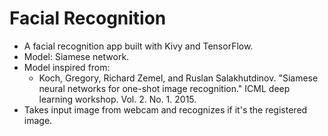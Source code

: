 # Facial Recognition

+ A facial recognition app built with Kivy and TensorFlow.
+ Model: Siamese network.
+ Model inspired from:
  + Koch, Gregory, Richard Zemel, and Ruslan Salakhutdinov. "Siamese neural networks for one-shot image recognition." ICML deep learning workshop. Vol. 2. No. 1. 2015.
+ Takes input image from webcam and recognizes if it's the registered image.
